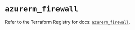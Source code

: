 # `azurerm_firewall`

Refer to the Terraform Registry for docs: [`azurerm_firewall`](https://registry.terraform.io/providers/hashicorp/azurerm/4.29.0/docs/resources/firewall).

